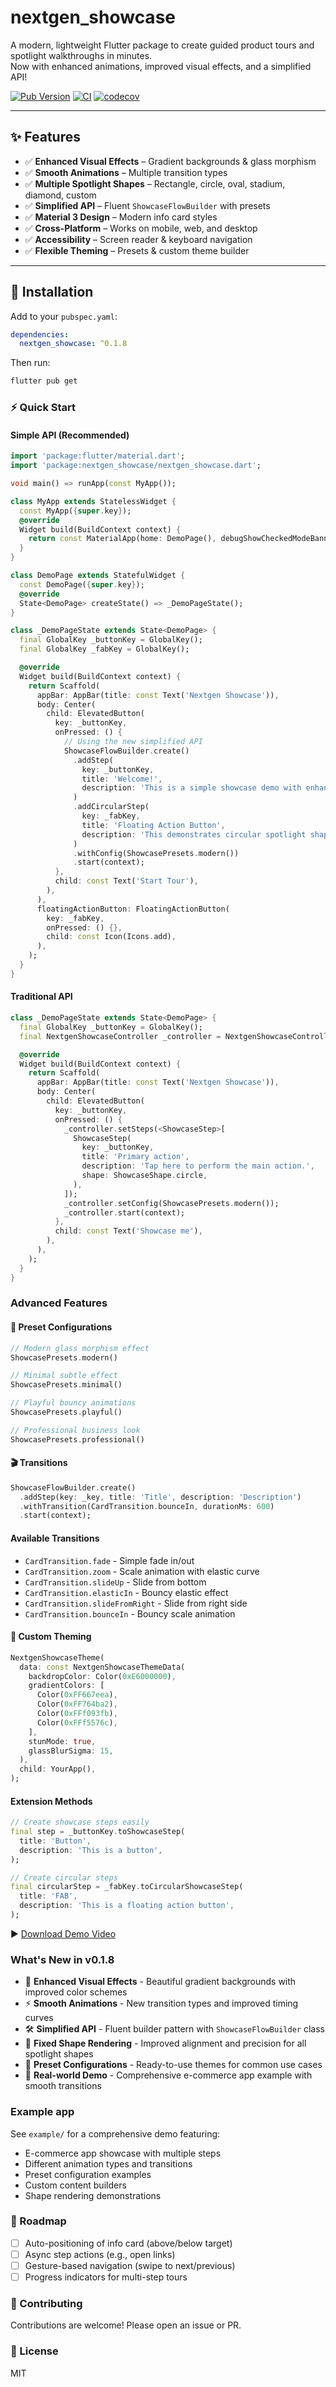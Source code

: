 # nextgen_showcase

A modern, lightweight Flutter package to create guided product tours and spotlight walkthroughs in minutes.  
Now with enhanced animations, improved visual effects, and a simplified API!

[![Pub Version](https://img.shields.io/pub/v/nextgen_showcase.svg)](https://pub.dev/packages/nextgen_showcase)
[![CI](https://img.shields.io/github/actions/workflow/status/your-org/nextgen_showcase/ci.yml?branch=main)](https://github.com/your-org/nextgen_showcase/actions)
[![codecov](https://codecov.io/gh/your-org/nextgen_showcase/branch/main/graph/badge.svg)](https://app.codecov.io/gh/your-org/nextgen_showcase)

---

## ✨ Features
- ✅ **Enhanced Visual Effects** – Gradient backgrounds & glass morphism
- ✅ **Smooth Animations** – Multiple transition types
- ✅ **Multiple Spotlight Shapes** – Rectangle, circle, oval, stadium, diamond, custom
- ✅ **Simplified API** – Fluent `ShowcaseFlowBuilder` with presets
- ✅ **Material 3 Design** – Modern info card styles
- ✅ **Cross-Platform** – Works on mobile, web, and desktop
- ✅ **Accessibility** – Screen reader & keyboard navigation
- ✅ **Flexible Theming** – Presets & custom theme builder

---

## 🚀 Installation

Add to your `pubspec.yaml`:

```yaml
dependencies:
  nextgen_showcase: ^0.1.8
```

Then run:

```bash
flutter pub get
```

### ⚡ Quick Start

#### Simple API (Recommended)
```dart
import 'package:flutter/material.dart';
import 'package:nextgen_showcase/nextgen_showcase.dart';

void main() => runApp(const MyApp());

class MyApp extends StatelessWidget {
  const MyApp({super.key});
  @override
  Widget build(BuildContext context) {
    return const MaterialApp(home: DemoPage(), debugShowCheckedModeBanner: false);
  }
}

class DemoPage extends StatefulWidget {
  const DemoPage({super.key});
  @override
  State<DemoPage> createState() => _DemoPageState();
}

class _DemoPageState extends State<DemoPage> {
  final GlobalKey _buttonKey = GlobalKey();
  final GlobalKey _fabKey = GlobalKey();

  @override
  Widget build(BuildContext context) {
    return Scaffold(
      appBar: AppBar(title: const Text('Nextgen Showcase')),
      body: Center(
        child: ElevatedButton(
          key: _buttonKey,
          onPressed: () {
            // Using the new simplified API
            ShowcaseFlowBuilder.create()
              .addStep(
                key: _buttonKey,
                title: 'Welcome!',
                description: 'This is a simple showcase demo with enhanced animations.',
              )
              .addCircularStep(
                key: _fabKey,
                title: 'Floating Action Button',
                description: 'This demonstrates circular spotlight shapes.',
              )
              .withConfig(ShowcasePresets.modern())
              .start(context);
          },
          child: const Text('Start Tour'),
        ),
      ),
      floatingActionButton: FloatingActionButton(
        key: _fabKey,
        onPressed: () {},
        child: const Icon(Icons.add),
      ),
    );
  }
}
```

#### Traditional API
```dart
class _DemoPageState extends State<DemoPage> {
  final GlobalKey _buttonKey = GlobalKey();
  final NextgenShowcaseController _controller = NextgenShowcaseController();

  @override
  Widget build(BuildContext context) {
    return Scaffold(
      appBar: AppBar(title: const Text('Nextgen Showcase')),
      body: Center(
        child: ElevatedButton(
          key: _buttonKey,
          onPressed: () {
            _controller.setSteps(<ShowcaseStep>[
              ShowcaseStep(
                key: _buttonKey,
                title: 'Primary action',
                description: 'Tap here to perform the main action.',
                shape: ShowcaseShape.circle,
              ),
            ]);
            _controller.setConfig(ShowcasePresets.modern());
            _controller.start(context);
          },
          child: const Text('Showcase me'),
        ),
      ),
    );
  }
}
```

### Advanced Features

#### 🎨 Preset Configurations
```dart
// Modern glass morphism effect
ShowcasePresets.modern()

// Minimal subtle effect
ShowcasePresets.minimal()

// Playful bouncy animations
ShowcasePresets.playful()

// Professional business look
ShowcasePresets.professional()
```

#### 🎬 Transitions
```dart
ShowcaseFlowBuilder.create()
  .addStep(key: _key, title: 'Title', description: 'Description')
  .withTransition(CardTransition.bounceIn, durationMs: 600)
  .start(context);
```

#### Available Transitions
- `CardTransition.fade` - Simple fade in/out
- `CardTransition.zoom` - Scale animation with elastic curve
- `CardTransition.slideUp` - Slide from bottom
- `CardTransition.elasticIn` - Bouncy elastic effect
- `CardTransition.slideFromRight` - Slide from right side
- `CardTransition.bounceIn` - Bouncy scale animation

#### 🎨 Custom Theming
```dart
NextgenShowcaseTheme(
  data: const NextgenShowcaseThemeData(
    backdropColor: Color(0xE6000000),
    gradientColors: [
      Color(0xFF667eea),
      Color(0xFF764ba2),
      Color(0xFFf093fb),
      Color(0xFFf5576c),
    ],
    stunMode: true,
    glassBlurSigma: 15,
  ),
  child: YourApp(),
);
```

#### Extension Methods
```dart
// Create showcase steps easily
final step = _buttonKey.toShowcaseStep(
  title: 'Button',
  description: 'This is a button',
);

// Create circular steps
final circularStep = _fabKey.toCircularShowcaseStep(
  title: 'FAB',
  description: 'This is a floating action button',
);
```
▶️ [Download Demo Video](https://github.com/<username>/<repo>/releases/download/v1.0.0/demo.mp4)


### What's New in v0.1.8

- 🎨 **Enhanced Visual Effects** - Beautiful gradient backgrounds with improved color schemes
- ⚡ **Smooth Animations** - New transition types and improved timing curves
- 🛠️ **Simplified API** - Fluent builder pattern with `ShowcaseFlowBuilder` class
- 🎯 **Fixed Shape Rendering** - Improved alignment and precision for all spotlight shapes
- 🎪 **Preset Configurations** - Ready-to-use themes for common use cases
- 📱 **Real-world Demo** - Comprehensive e-commerce app example with smooth transitions

### Example app
See `example/` for a comprehensive demo featuring:
- E-commerce app showcase with multiple steps
- Different animation types and transitions
- Preset configuration examples
- Custom content builders
- Shape rendering demonstrations

### 📌 Roadmap
- [ ] Auto-positioning of info card (above/below target)
- [ ] Async step actions (e.g., open links)
- [ ] Gesture-based navigation (swipe to next/previous)
- [ ] Progress indicators for multi-step tours

### 🤝 Contributing
Contributions are welcome! Please open an issue or PR.

### 📄 License
MIT
